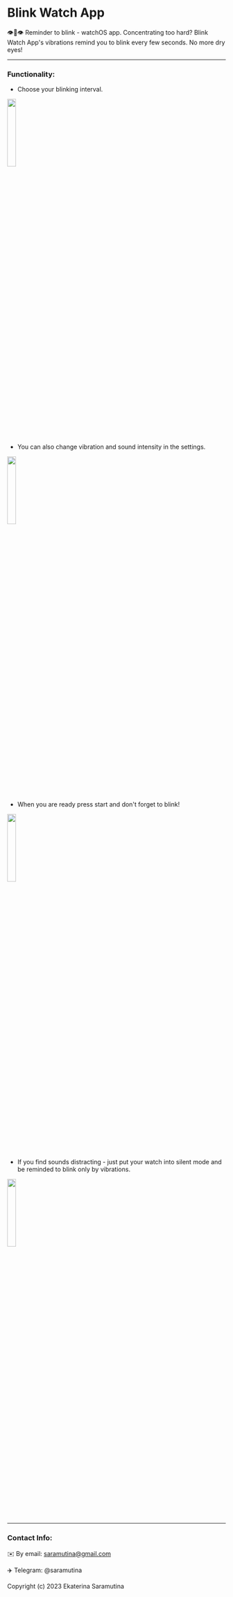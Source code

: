 # Blink Watch App
👁️👄👁️ Reminder to blink - watchOS app.
Concentrating too hard? Blink Watch App's vibrations remind you to blink every few seconds. No more dry eyes!

---
### Functionality:
- Choose your blinking interval. 

<img src="https://github.com/saramutina/blink/assets/47280443/1fb9ef2c-325c-4fcc-bf74-f2c9f93b9b90" width="20%" height="20%"/> 

- You can also change vibration and sound intensity in the settings.
<img src="https://github.com/saramutina/blink/assets/47280443/20c79260-9de5-4c39-8470-66312b3df498" width="20%" height="20%"/>

- When you are ready press start and don't forget to blink!
<img src="https://github.com/saramutina/blink/assets/47280443/082df581-b958-4687-a41e-7647cb8cbe88" width="20%" height="20%"/>

- If you find sounds distracting - just put your watch into silent mode and be reminded to blink only by vibrations.
<img src="https://github.com/saramutina/blink/assets/47280443/0cfd6c69-5c33-4407-ad7b-dec2c54d3cb9" width="20%" height="20%"/>

---
### Contact Info:
✉️ By email: saramutina@gmail.com

✈️ Telegram: @saramutina

Copyright (c) 2023 Ekaterina Saramutina
